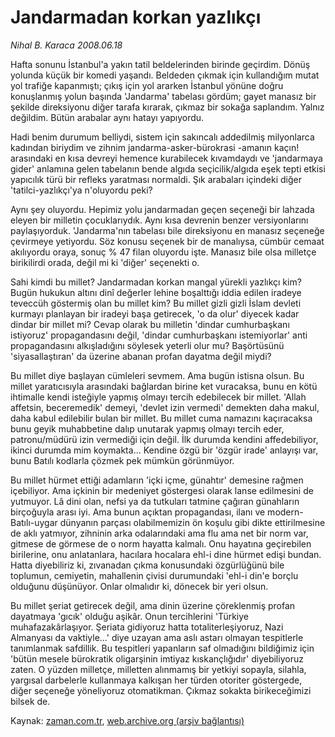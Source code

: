 # Jandarmadan korkan yazlıkçı

*Nihal B. Karaca 2008.06.18*

<tr><td class="metin" colspan="2" style="padding-top: 20px; padding-left: 5px; padding-right: 10px;">Hafta sonunu İstanbul'a yakın tatil beldelerinden birinde geçirdim. Dönüş yolunda küçük bir komedi yaşandı. Beldeden çıkmak için kullandığım mutat yol trafiğe kapanmıştı; çıkış için yol ararken İstanbul yönüne doğru konuşlanmış yolun başında 'Jandarma' tabelası gördüm; gayet manasız bir şekilde direksiyonu diğer tarafa kırarak, çıkmaz bir sokağa saplandım. Yalnız değildim. Bütün arabalar aynı hatayı yapıyordu.</td></tr><tr><td class="metin" colspan="2" style="padding-top: 20px; padding-left: 5px; padding-right: 10px;"><p> Hadi benim durumum belliydi, sistem için sakıncalı addedilmiş milyonlarca kadından biriydim ve zihnim jandarma-asker-bürokrasi -amanın kaçın! arasındaki en kısa devreyi hemence kurabilecek kıvamdaydı ve 'jandarmaya gider' anlamına gelen tabelanın bende algıda seçicilik/algıda eşek tepti etkisi yapıcılık türü bir refleks yaratması normaldi. Şık arabaları içindeki diğer 'tatilci-yazlıkçı'ya n'oluyordu peki? 
<p>Aynı şey oluyordu. Hepimiz yolu jandarmadan geçen seçeneği bir lahzada eleyen bir milletin çocuklarıydık. Aynı kısa devrenin benzer versiyonlarını paylaşıyorduk. 'Jandarma'nın tabelası bile direksiyonu en manasız seçeneğe çevirmeye yetiyordu. Söz konusu seçenek bir de manalıysa, cümbür cemaat akılıyordu oraya, sonuç % 47 filan oluyordu işte. Manasız bile olsa milletçe birikilirdi orada, değil mi ki 'diğer' seçenekti o. 
<p> Sahi kimdi bu millet? Jandarmadan korkan mangal yürekli yazlıkçı kim? Bugün hukukun altını dinî değerler lehine boşalttığı iddia edilen iradeye teveccüh göstermiş olan bu millet kim? Bu millet gizli gizli İslam devleti kurmayı planlayan bir iradeyi başa getirecek, 'o da olur' diyecek kadar dindar bir millet mi? Cevap olarak bu milletin 'dindar cumhurbaşkanı istiyoruz' propagandasını değil, 'dindar cumhurbaşkanı istemiyorlar' anti propagandasını alkışladığını söylesek yeterli olur mu? Başörtüsünü 'siyasallaştıran' da üzerine abanan profan dayatma değil miydi? 
<p> Bu millet diye başlayan cümleleri sevmem. Ama bugün istisna olsun. Bu millet yaratıcısıyla arasındaki bağlardan birine ket vuracaksa, bunu en kötü ihtimalle kendi isteğiyle yapmış olmayı tercih edebilecek bir millet. 'Allah affetsin, beceremedik' demeyi, 'devlet izin vermedi' demekten daha makul, daha kabul edilebilir bulan bir millet. Bu millet cuma namazını kaçıracaksa bunu geyik muhabbetine dalıp unutarak yapmış olmayı tercih eder, patronu/müdürü izin vermediği için değil. İlk durumda kendini affedebiliyor, ikinci durumda mim koymakta... Kendine özgü bir 'özgür irade' anlayışı var, bunu Batılı kodlarla çözmek pek mümkün görünmüyor.
<p> Bu millet hürmet ettiği adamların 'içki içme, günahtır' demesine rağmen içebiliyor. Ama içkinin bir medeniyet göstergesi olarak lanse edilmesini de yutmuyor. Lâ dini olan, nefsi ya da tutkuları tatmine çağıran günahların birçoğuyla arası iyi. Ama bunun açıktan propagandası, ilanı ve modern-Batılı-uygar dünyanın parçası olabilmemizin ön koşulu gibi dikte ettirilmesine de aklı yatmıyor, zihninin arka odalarındaki ama flu ama net bir norm var, gitmese de görmese de o norm hayatta kalmalı. Onu hayatına geçirebilen birilerine, onu anlatanlara, hacılara hocalara ehl-i dine hürmet edişi bundan. Hatta diyebiliriz ki, zıvanadan çıkma konusundaki özgürlüğünü bile toplumun, cemiyetin, mahallenin çivisi durumundaki 'ehl-i din'e borçlu olduğunu düşünüyor. Onlar olmalıdır ki, dönecek bir yeri olsun. 
<p> Bu millet şeriat getirecek değil, ama dinin üzerine çöreklenmiş profan dayatmaya 'gıcık' olduğu aşikâr. Onun tercihlerini 'Türkiye muhafazakârlaşıyor. Şeriata gidiyoruz hatta totaliterleşiyoruz, Nazi Almanyası da vaktiyle...' diye uzayan ama aslı astarı olmayan tespitlerle tanımlanmak safdillik. Bu tespitleri yapanların saf olmadığını bildiğimiz için 'bütün mesele bürokratik oligarşinin imtiyaz kıskançlığıdır' diyebiliyoruz zaten. O yüzden milletçe, milletten alınmamış bir yetkiyi sopayla, silahla, yargısal darbelerle kullanmaya kalkışan her türden otoriter göstergede, diğer seçeneğe yöneliyoruz otomatikman. Çıkmaz sokakta birikeceğimizi bilsek de.<br/></p></p></p></p></p></p></td></tr>

Kaynak: [zaman.com.tr](http://zaman.com.tr/yazar.do?yazino=703494), [web.archive.org (arşiv bağlantısı)](http://web.archive.org/web/20080714223147/http://zaman.com.tr:80/yazar.do?yazino=703494)
